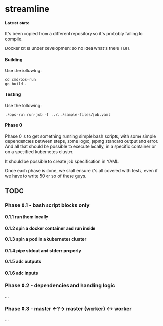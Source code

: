 # streamline

#### Latest state
It's been copied from a different repository so it's probably failing to
compile.

Docker bit is under development so no idea what's there TBH.

#### Building
Use the following:

    cd cmd/ops-run
    go build .

#### Testing
Use the following:

    ./ops-run run-job -f ../../sample-files/job.yaml


#### Phase 0
Phase 0 is to get something running simple bash scripts, with some simple
dependencies between steps, some logic, piping standard output and error.
And all that should be possible to execute locally, in a specific
container or on a specified kubernetes cluster.

It should be possible to create job specification in YAML.

Once each phase is done, we shall ensure it's all covered with tests, even
if we have to write 50 or so of these guys.


## TODO

### Phase 0.1 - bash script blocks only
#### 0.1.1 run them locally
#### 0.1.2 spin a docker container and run inside
#### 0.1.3 spin a pod in a kubernetes cluster
#### 0.1.4 pipe stdout and stderr properly
#### 0.1.5 add outputs
#### 0.1.6 add inputs

### Phase 0.2 - dependencies and handling logic
...
### Phase 0.3 - master <-?-> master (worker) <-> worker
...


